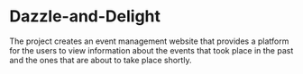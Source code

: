 # Dazzle-and-Delight
The project creates an event management website that provides a platform for the users to view information about the events that took place in the past and the ones that are about to take place shortly.
